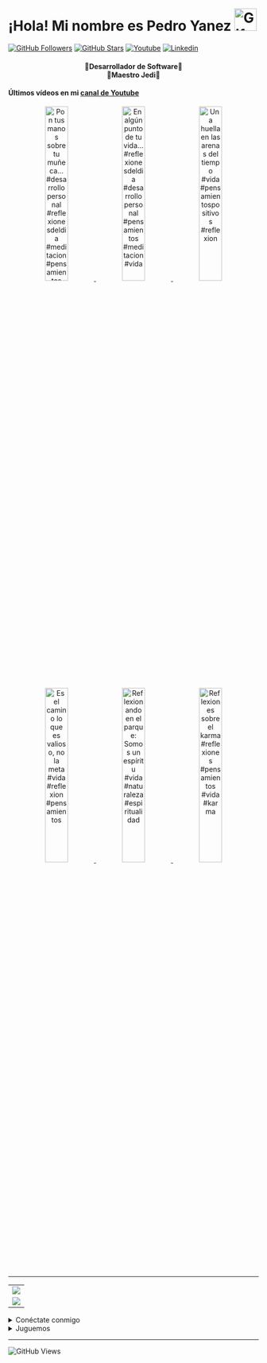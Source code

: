 <!-- Título -->
<h1>¡Hola! Mi nombre es Pedro Yanez
  <img src="https://raw.githubusercontent.com/nixin72/nixin72/master/wave.gif"
          alt="Gif animado de mano saludando"
          height="45"
          width="45" />
</h1>

[![GitHub Followers][github_followers_badge]][github]
[![GitHub Stars][github_stars_badge]][github]
[![Youtube][youtube_badge]][youtube]
[![Linkedin][linkedin_badge]][linkedin]
<br>

<!-- Descripción -->
<h4 align="center">
  🔴Desarrollador de Software🔴<br>
  🔵Maestro Jedi🔵
</h4>

#### Últimos vídeos en mi [canal de Youtube][youtube]
<div align="center">
  
<a href='https://youtu.be/6ge8FPZoIIw' target='_blank'>
  <img width='30%' src='https://img.youtube.com/vi/6ge8FPZoIIw/mqdefault.jpg' alt='Pon tus manos sobre tu muñeca... #desarrollopersonal #reflexionesdeldia #meditacion #pensamientos' /zz>
</a>
<a href='https://youtu.be/Ixht7BGicu8' target='_blank'>
  <img width='30%' src='https://img.youtube.com/vi/Ixht7BGicu8/mqdefault.jpg' alt='En algún punto de tu vida...#reflexionesdeldia #desarrollopersonal #pensamientos #meditacion #vida' /zz>
</a>
<a href='https://youtu.be/HvM9uo0GQYE' target='_blank'>
  <img width='30%' src='https://img.youtube.com/vi/HvM9uo0GQYE/mqdefault.jpg' alt='Una huella en las arenas del tiempo #vida #pensamientospositivos #reflexion' /zz>
</a>
<a href='https://youtu.be/jtQMK_7k51g' target='_blank'>
  <img width='30%' src='https://img.youtube.com/vi/jtQMK_7k51g/mqdefault.jpg' alt='Es el camino lo que es valioso, no la meta #vida #reflexion #pensamientos' /zz>
</a>
<a href='https://youtu.be/iDrFuzrbZKk' target='_blank'>
  <img width='30%' src='https://img.youtube.com/vi/iDrFuzrbZKk/mqdefault.jpg' alt='Reflexionando en el parque: Somos un espíritu #vida #naturaleza #espiritualidad' /zz>
</a>
<a href='https://youtu.be/-FljT_oQS84' target='_blank'>
  <img width='30%' src='https://img.youtube.com/vi/-FljT_oQS84/mqdefault.jpg' alt='Reflexiones sobre el karma #reflexiones #pensamientos #vida #karma' /zz>
</a>
</div>

<hr/>
<!-- Estadísticas -->
<table align="center">
  <tr>
    <td align="center">
      <img src="https://github-readme-stats.vercel.app/api/top-langs/?username=wotanCode&langs_count=10&hide_border=true&layout=compact&theme=github_dark"/>
    </td>
  </tr>
  <tr>
    <td align="center">
      <img src="https://github-readme-stats.vercel.app/api?username=wotanCode&hide_border=true&show_icons=true&theme=github_dark"/>
    </td>
  </tr>
</table>

<!-- Redes sociales -->
<details>
  <summary>Conéctate conmigo</summary>

## 🟣¡Redes sociales!🟣

[![Youtube][youtube_badge_large]][youtube]
[![Linkedin][linkedin_badge_large]][linkedin]
</details>

<details>
  <summary>Juguemos</summary>
  
###### ⚪¿Quieres jugar?⚪
[![CHESS][chess_badge]][chess]
[![LICHESS][lichess_badge]][lichess]
</details>

<!-- Visitas al perfil -->
<hr/>

![GitHub Views][profile_views_badge]

<!-- Variables -->
[github]: https://github.com/wotanCode
[youtube]: https://www.youtube.com/channel/UCwISu2hFg7EpOIZ8aV7iS6g?sub_confirmation=1
[linkedin]: https://www.linkedin.com/in/pedro-yanez/
[chess]: https://www.chess.com/member/pedroelhumano
[lichess]: https://lichess.org/@/pedroelhumano
[github_followers_badge]: https://img.shields.io/github/followers/wotanCode?style=social
[github_stars_badge]: https://img.shields.io/github/stars/wotanCode?style=social
[youtube_badge]: https://img.shields.io/badge/Youtube-FF0000?&logo=Youtube&logoColor=white&labelColor=101010
[linkedin_badge]: https://img.shields.io/badge/Linkedin-00d8fd?&logo=linkedin&logoColor=white&labelColor=101010
[youtube_badge_large]: https://img.shields.io/badge/Youtube-FF0000?style=for-the-badge&logo=Youtube&logoColor=white&labelColor=101010
[linkedin_badge_large]: https://img.shields.io/badge/Linkedin-00d8fd?style=for-the-badge&logo=linkedin&logoColor=white&labelColor=101010
[chess_badge]: https://img.shields.io/badge/-CHESS.COM-6C9E3F?style=flat-square&logo=Lichess&labelColor=101010
[lichess_badge]: https://img.shields.io/badge/-LICHESS-ffffff?style=flat-square&logo=Lichess&labelColor=101010
[profile_views_badge]: https://komarev.com/ghpvc/?username=wotanCode&style=for-the-badge&color=red&label=Total%20profile%20views